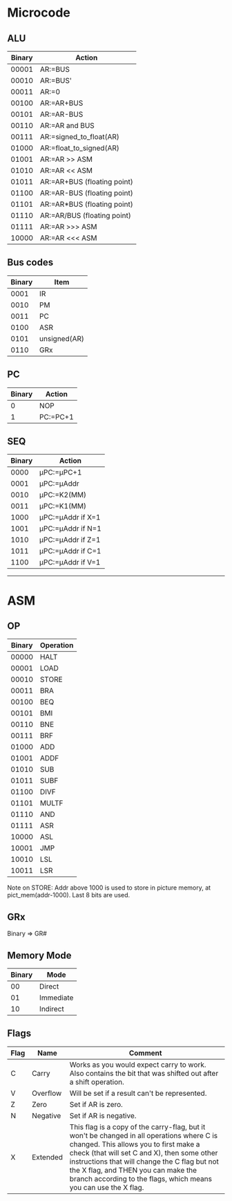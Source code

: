 # Microcode

## ALU

Binary | Action
------ | ---------------------------
00001  | AR:=BUS
00010  | AR:=BUS'
00011  | AR:=0
00100  | AR:=AR+BUS
00101  | AR:=AR-BUS
00110  | AR:=AR and BUS
00111  | AR:=signed_to_float(AR)
01000  | AR:=float_to_signed(AR)
01001  | AR:=AR >> ASM
01010  | AR:=AR << ASM
01011  | AR:=AR+BUS (floating point)
01100  | AR:=AR-BUS (floating point)
01101  | AR:=AR*BUS (floating point)
01110  | AR:=AR/BUS (floating point)
01111  | AR:=AR >>> ASM
10000  | AR:=AR <<< ASM

## Bus codes

Binary | Item
------ | ------------
0001   | IR
0010   | PM
0011   | PC
0100   | ASR
0101   | unsigned(AR)
0110   | GRx

## PC

Binary | Action
------ | --------
0      | NOP
1      | PC:=PC+1

## SEQ

Binary | Action
------ | -----------------
0000   | μPC:=μPC+1
0001   | μPC:=μAddr
0010   | μPC:=K2(MM)
0011   | μPC:=K1(MM)
1000   | μPC:=μAddr if X=1
1001   | μPC:=μAddr if N=1
1010   | μPC:=μAddr if Z=1
1011   | μPC:=μAddr if C=1
1100   | μPC:=μAddr if V=1

--------------------------------------------------------------------------------

# ASM

## OP

Binary | Operation
------ | ---------
00000  | HALT
00001  | LOAD
00010  | STORE
00011  | BRA
00100  | BEQ
00101  | BMI
00110  | BNE
00111  | BRF
01000  | ADD
01001  | ADDF
01010  | SUB
01011  | SUBF
01100  | DIVF
01101  | MULTF
01110  | AND
01111  | ASR
10000  | ASL
10001  | JMP
10010  | LSL
10011  | LSR

Note on STORE: Addr above 1000 is used to store in picture memory, at pict_mem(addr-1000). Last 8 bits are used.

## GRx

Binary => GR#

## Memory Mode

Binary | Mode
------ | ---------
00     | Direct
01     | Immediate
10     | Indirect

## Flags

Flag | Name     | Comment
---- | -------- | ---------------------------------------------------------------------------------------------------------------------------------------------------------------------------------------------------------------------------------------------------------------------------------------------------------------------------------------------
C    | Carry    | Works as you would expect carry to work. Also contains the bit that was shifted out after a shift operation.
V    | Overflow | Will be set if a result can't be represented.
Z    | Zero     | Set if AR is zero.
N    | Negative | Set if AR is negative.
X    | Extended | This flag is a copy of the carry-flag, but it won't be changed in all operations where C is changed. This allows you to first make a check (that will set C and X), then some other instructions that will change the C flag but not the X flag, and THEN you can make the branch according to the flags, which means you can use the X flag.
